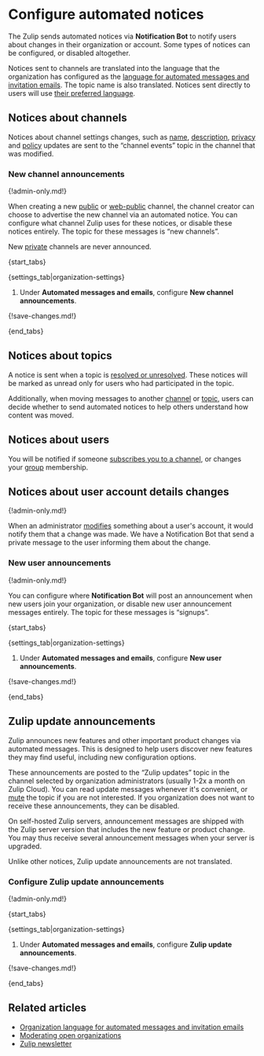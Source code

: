 # Configure automated notices

The Zulip sends automated notices via **Notification Bot** to notify users about
changes in their organization or account. Some types of notices can be
configured, or disabled altogether.

Notices sent to channels are translated into the language that the organization
has configured as the [language for automated messages and invitation
emails](/help/configure-organization-language). The topic name is also
translated. Notices sent directly to users will use [their preferred
language](/help/change-your-language).

## Notices about channels

Notices about channel settings changes, such as [name](/help/rename-a-channel),
[description](/help/change-the-channel-description),
[privacy](/help/change-the-privacy-of-a-channel) and
[policy](/help/channel-posting-policy) updates are sent to the
“channel events” topic in the channel that was modified.

### New channel announcements

{!admin-only.md!}

When creating a new [public](/help/channel-permissions#public-channels) or
[web-public](/help/channel-permissions#web-public-channels) channel, the channel
creator can choose to advertise the new channel via an automated notice. You can
configure what channel Zulip uses for these notices, or disable these notices
entirely. The topic for these messages is “new channels”.

New [private](/help/channel-permissions#private-channels) channels are never
announced.

{start_tabs}

{settings_tab|organization-settings}

1. Under **Automated messages and emails**, configure **New channel
   announcements**.

{!save-changes.md!}

{end_tabs}

## Notices about topics

A notice is sent when a topic is [resolved or
unresolved](/help/resolve-a-topic). These notices will be marked as unread only
for users who had participated in the topic.

Additionally, when moving messages to another
[channel](/help/move-content-to-another-channel) or
[topic](/help/move-content-to-another-topic), users can decide whether to send
automated notices to help others understand how content was moved.

## Notices about users

You will be notified if someone [subscribes you to a
channel](/help/add-or-remove-users-from-a-channel#add-users-to-a-channel), or
changes your [group](/help/user-groups) membership.


## Notices about user account details changes

{!admin-only.md!}

When an administrator [modifies](/help/change-a-users-name) something about a user's account, it would notify
them that a change was made. We have a Notification Bot that send a private message
to the user informing them about the change.

### New user announcements

{!admin-only.md!}

You can configure where **Notification Bot** will post an announcement when new
users join your organization, or disable new user announcement messages
entirely. The topic for these messages is “signups”.

{start_tabs}

{settings_tab|organization-settings}

1. Under **Automated messages and emails**, configure **New user
   announcements**.

{!save-changes.md!}

{end_tabs}

## Zulip update announcements

Zulip announces new features and other important product changes via automated
messages. This is designed to help users discover new features they may find
useful, including new configuration options.

These announcements are posted to the “Zulip updates” topic in the
channel selected by organization administrators (usually 1-2x a month
on Zulip Cloud). You can read update messages whenever it's
convenient, or [mute](/help/mute-a-topic) the topic if you are not
interested. If you organization does not want to receive these
announcements, they can be disabled.

On self-hosted Zulip servers, announcement messages are shipped with the Zulip
server version that includes the new feature or product change. You may thus
receive several announcement messages when your server is upgraded.

Unlike other notices, Zulip update announcements are not translated.

### Configure Zulip update announcements

{!admin-only.md!}

{start_tabs}

{settings_tab|organization-settings}

1. Under **Automated messages and emails**, configure **Zulip update
   announcements**.

{!save-changes.md!}

{end_tabs}

## Related articles

* [Organization language for automated messages and invitation emails](/help/configure-organization-language)
* [Moderating open organizations](/help/moderating-open-organizations)
* [Zulip newsletter](https://zulip.com/help/email-notifications#low-traffic-newsletter)
